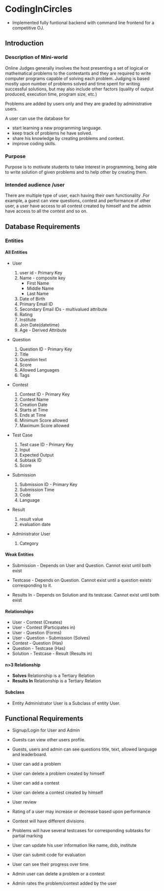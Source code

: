 # CodingInCircles

- Implemented fully funtional backend with command line frontend for a competitive OJ.

## Introduction

### Description of Mini-world

Online Judges generally involves the host presenting a set of logical or mathematical problems to the contestants and they are required to write computer programs capable of solving each problem. Judging is based mostly upon number of problems solved and time spent for writing successful solutions, but may also include other factors (quality of output produced, execution time, program size, etc.)

Problems are added by users only and they are graded by administrative users.


A user can use the database for
 - start learning a new programming language.
 - keep track of problems he have solved. 
 - share his knowledge by creating problems and contest.
 - improve coding skills.


### Purpose
Purpose is to motivate students to take interest in  programming, being able to write solution of given problems and to help other by creating them.

### Intended audience /user
There are multiple type of user, each having their own functionality .For example, a guest can view questions, contest and performance of other user, a user have access to all contest created by himself and the admin have access to all the contest and so on.

## Database Requirements

### Entities

#### All Entities

- User

  1. user id - Primary Key
  2. Name - composite key
     - First Name
     - Middle Name
     - Last Name
  3. Date of Birth
  4. Primary Email ID
  5. Secondary Email IDs - multivalued attribute
  6. Rating
  7. Institute
  8. Join Date(datetime)
  9. Age - Derived Attribute

- Question
  1. Question ID - Primary Key
  2. Title
  3. Question text
  4. Score
  5. Allowed Languages
  6. Tags

- Contest
  1. Contest ID - Primary Key
  2. Contest Name
  3. Creation Date
  4. Starts at Time
  5. Ends at Time
  6. Minimum Score allowed
  7. Maximum Score allowed

- Test Case
  1. Test case ID - Primary Key
  2. Input
  3. Expected Output
  4. Subtask ID
  5. Score
- Submission
  1. Submission ID - Primary Key
  2. Submission Time
  3. Code
  4. Language
- Result
  1. result value
  2. evaluation date
- Administrator User
  1. Category

#### Weak Entities

- Submission - Depends on User and Question. Cannot exist until both exist

- Testcase - Depends on Question. Cannot exist until a question exists corresponding to it.

- Results In - Depends on Solution and its testcase. Cannot exist until both exist

####  Relationships

- User - Contest (Creates)
- User - Contest (Participates in)
- User - Question (Forms)
- User - Question - Submission (Solves)
- Contest - Question (Has)
- Question - Testcase (Has)
- Solution - Testcase - Result (Results in)

#### n>3 Relationship

- **Solves** Relationship is a Tertiary Relation
- **Results In** Relationship is a Tertiary Relation

#### Subclass

- Entity Administrator User is a Subclass of entity User.


## Functional Requirements

- Signup/Login for User and Admin

- Guests can view other users profile.

- Guests, users and admin can see questions title, text, allowed language and leaderboard.

- User can add a problem
  
- User can delete a problem created by himself

- User can add a contest

- User can delete a contest created by himself

- User review

- Rating of a user may increase or decrease based upon performance

- Contest will have different divisions

- Problems will have several testcases for corresponding subtasks for partial marking

- User can update his user information like name, dob, institute

- User can submit code for evaluation

- User can see their progress over time

- Admin user can delete a problem or a contest

- Admin rates the problem/contest added by the user
